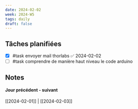 ```yaml
---
date: 2024-02-02
week: 2024-W5
tags: daily
draft: false 
---
```


## Tâches planifiées

- [x] #task envoyer mail thorlabs ✅ 2024-02-02
- [ ] #task comprendre de manière haut niveau le code arduino

## Notes


#### Jour précédent - suivant 
[[2024-02-01]] | [[2024-02-03]]